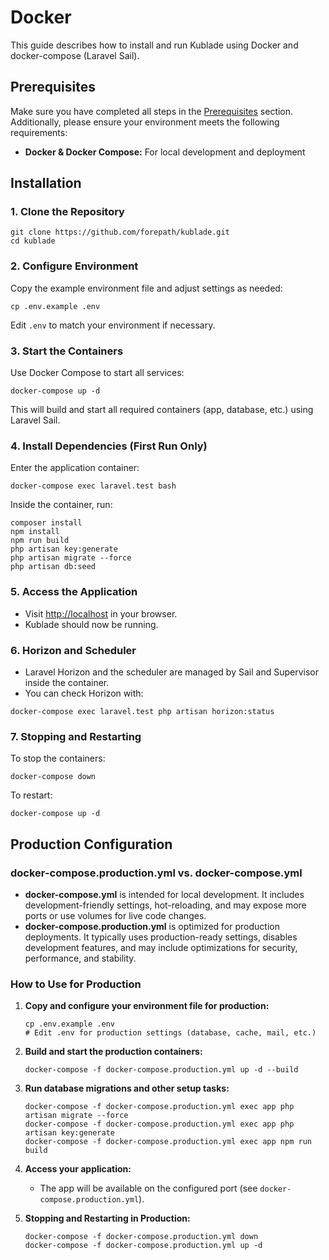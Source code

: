 # Docker

This guide describes how to install and run Kublade using Docker and docker-compose (Laravel Sail).

## Prerequisites[​](#prerequisites "Direct link to Prerequisites")

Make sure you have completed all steps in the [Prerequisites](/docs/prerequisites.md) section. Additionally, please ensure your environment meets the following requirements:

* **Docker & Docker Compose:** For local development and deployment

## Installation[​](#installation "Direct link to Installation")

### 1. Clone the Repository[​](#1-clone-the-repository "Direct link to 1. Clone the Repository")

```
git clone https://github.com/forepath/kublade.git
cd kublade
```

### 2. Configure Environment[​](#2-configure-environment "Direct link to 2. Configure Environment")

Copy the example environment file and adjust settings as needed:

```
cp .env.example .env
```

Edit `.env` to match your environment if necessary.

### 3. Start the Containers[​](#3-start-the-containers "Direct link to 3. Start the Containers")

Use Docker Compose to start all services:

```
docker-compose up -d
```

This will build and start all required containers (app, database, etc.) using Laravel Sail.

### 4. Install Dependencies (First Run Only)[​](#4-install-dependencies-first-run-only "Direct link to 4. Install Dependencies (First Run Only)")

Enter the application container:

```
docker-compose exec laravel.test bash
```

Inside the container, run:

```
composer install
npm install
npm run build
php artisan key:generate
php artisan migrate --force
php artisan db:seed
```

### 5. Access the Application[​](#5-access-the-application "Direct link to 5. Access the Application")

* Visit <http://localhost> in your browser.
* Kublade should now be running.

### 6. Horizon and Scheduler[​](#6-horizon-and-scheduler "Direct link to 6. Horizon and Scheduler")

* Laravel Horizon and the scheduler are managed by Sail and Supervisor inside the container.
* You can check Horizon with:

```
docker-compose exec laravel.test php artisan horizon:status
```

### 7. Stopping and Restarting[​](#7-stopping-and-restarting "Direct link to 7. Stopping and Restarting")

To stop the containers:

```
docker-compose down
```

To restart:

```
docker-compose up -d
```

## Production Configuration[​](#production-configuration "Direct link to Production Configuration")

### docker-compose.production.yml vs. docker-compose.yml[​](#docker-composeproductionyml-vs-docker-composeyml "Direct link to docker-compose.production.yml vs. docker-compose.yml")

* **docker-compose.yml** is intended for local development. It includes development-friendly settings, hot-reloading, and may expose more ports or use volumes for live code changes.
* **docker-compose.production.yml** is optimized for production deployments. It typically uses production-ready settings, disables development features, and may include optimizations for security, performance, and stability.

### How to Use for Production[​](#how-to-use-for-production "Direct link to How to Use for Production")

1. **Copy and configure your environment file for production:**

   ```
   cp .env.example .env
   # Edit .env for production settings (database, cache, mail, etc.)
   ```

2. **Build and start the production containers:**

   ```
   docker-compose -f docker-compose.production.yml up -d --build
   ```

3. **Run database migrations and other setup tasks:**

   ```
   docker-compose -f docker-compose.production.yml exec app php artisan migrate --force
   docker-compose -f docker-compose.production.yml exec app php artisan key:generate
   docker-compose -f docker-compose.production.yml exec app npm run build
   ```

4. **Access your application:**

   * The app will be available on the configured port (see `docker-compose.production.yml`).

5. **Stopping and Restarting in Production:**

   ```
   docker-compose -f docker-compose.production.yml down
   docker-compose -f docker-compose.production.yml up -d
   ```
